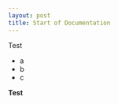 ```yaml
---
layout: post
title: Start of Documentation
---
```


Test

- a
- b
- c

<b>Test</b>

<code>
    <pre>
<?php 
  echo "yoooo";        
    </pre>
</code>
